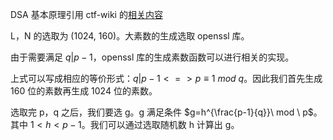 DSA 基本原理引用 ctf-wiki 的[相关内容](https://ctf-wiki.github.io/ctf-wiki/crypto/signature/dsa/) 

L，N 的选取为 (1024, 160)。大素数的生成选取 openssl 库。

由于需要满足 $q|p-1$，openssl 库的生成素数函数可以进行相关的实现。

上式可以写成相应的等价形式：$q|p-1 <=> p \equiv 1\ mod \ q$。因此我们首先生成 160 位的素数再生成 1024 位的素数。

选取完 p，q 之后，我们要选 g。g 满足条件 $g=h^{\frac{p-1}{q}}\ mod \ p$。其中 $1<h<p-1$。我们可以通过选取随机数 h 计算出 g。